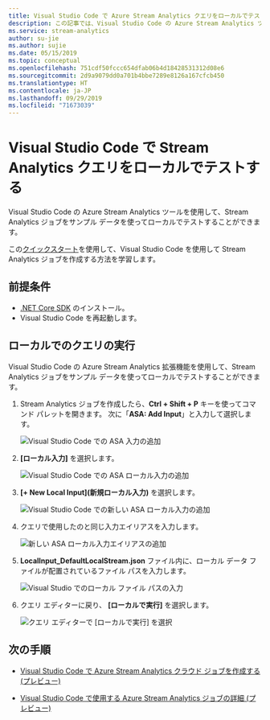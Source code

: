 ```yaml
---
title: Visual Studio Code で Azure Stream Analytics クエリをローカルでテストする (プレビュー)
description: この記事では、Visual Studio Code の Azure Stream Analytics ツールを使ってクエリをローカルでテストする方法について説明します。
ms.service: stream-analytics
author: su-jie
ms.author: sujie
ms.date: 05/15/2019
ms.topic: conceptual
ms.openlocfilehash: 751cdf50fccc654dfab06b4d18428531312d08e6
ms.sourcegitcommit: 2d9a9079dd0a701b4bbe7289e8126a167cfcb450
ms.translationtype: HT
ms.contentlocale: ja-JP
ms.lasthandoff: 09/29/2019
ms.locfileid: "71673039"
---
```

# <a name="test-stream-analytics-queries-locally-with-visual-studio-code"></a>Visual Studio Code で Stream Analytics クエリをローカルでテストする

Visual Studio Code の Azure Stream Analytics ツールを使用して、Stream Analytics ジョブをサンプル データを使ってローカルでテストすることができます。

この[クイックスタート](quick-create-vs-code.md)を使用して、Visual Studio Code を使用して Stream Analytics ジョブを作成する方法を学習します。

## <a name="prerequisites"></a>前提条件
* [.NET Core SDK](https://dotnet.microsoft.com/download) のインストール。
* Visual Studio Code を再起動します。
 
## <a name="run-queries-locally"></a>ローカルでのクエリの実行

Visual Studio Code の Azure Stream Analytics 拡張機能を使用して、Stream Analytics ジョブをサンプル データを使ってローカルでテストすることができます。

1. Stream Analytics ジョブを作成したら、**Ctrl + Shift + P** キーを使ってコマンド パレットを開きます。 次に「**ASA: Add Input**」と入力して選択します。

    ![Visual Studio Code での ASA 入力の追加](./media/vscode-local-run/add-input.png)

2. **[ローカル入力]** を選択します。

    ![Visual Studio Code での ASA ローカル入力の追加](./media/vscode-local-run/add-local-input.png)

3. **[+ New Local Input]\(新規ローカル入力\)** を選択します。

    ![Visual Studio Code での新しい ASA ローカル入力の追加](./media/vscode-local-run/add-new-local-input.png)

4. クエリで使用したのと同じ入力エイリアスを入力します。

    ![新しい ASA ローカル入力エイリアスの追加](./media/vscode-local-run/new-local-input-alias.png)

5. **LocalInput_DefaultLocalStream.json** ファイル内に、ローカル データ ファイルが配置されているファイル パスを入力します。

    ![Visual Studio でのローカル ファイル パスの入力](./media/vscode-local-run/local-file-path.png)

6. クエリ エディターに戻り、 **[ローカルで実行]** を選択します。

    ![クエリ エディターで [ローカルで実行] を選択](./media/vscode-local-run/run-locally.png)

## <a name="next-steps"></a>次の手順

* [Visual Studio Code で Azure Stream Analytics クラウド ジョブを作成する (プレビュー)](quick-create-vs-code.md)

* [Visual Studio Code で使用する Azure Stream Analytics ジョブの詳細 (プレビュー)](vscode-explore-jobs.md)
